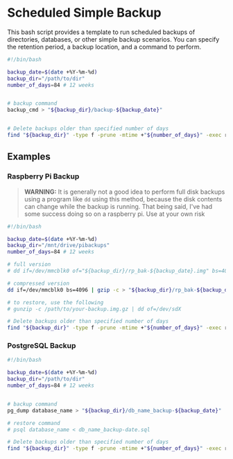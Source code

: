# Scheduled Simple Backup

This bash script provides a template to run scheduled backups of directories, databases, or other simple backup scenarios. You can specify the retention period, a backup location, and a command to perform.

```bash
#!/bin/bash

backup_date=$(date +%Y-%m-%d)
backup_dir="/path/to/dir"
number_of_days=84 # 12 weeks


# backup command
backup_cmd > "${backup_dir}/backup-${backup_date}"


# Delete backups older than specified number of days
find "${backup_dir}" -type f -prune -mtime +"${number_of_days}" -exec rm -f {} \;
```

## Examples

### Raspberry Pi Backup

> **WARNING:** It is generally not a good idea to perform full disk backups using a program like `dd` using this method, because the disk contents can change while the backup is running. That being said, I've had some success doing so on a raspberry pi. Use at your own risk

```bash
#!/bin/bash

backup_date=$(date +%Y-%m-%d)
backup_dir="/mnt/drive/pibackups"
number_of_days=84 # 12 weeks

# full version
# dd if=/dev/mmcblk0 of="${backup_dir}/rp_bak-${backup_date}.img" bs=4096

# compressed version
dd if=/dev/mmcblk0 bs=4096 | gzip -c > "${backup_dir}/rp_bak-${backup_date}.img.gz"

# to restore, use the following
# gunzip -c /path/to/your-backup.img.gz | dd of=/dev/sdX

# Delete backups older than specified number of days
find "${backup_dir}" -type f -prune -mtime +"${number_of_days}" -exec rm -f {} \;
```

### PostgreSQL Backup

```bash
#!/bin/bash

backup_date=$(date +%Y-%m-%d)
backup_dir="/path/to/dir"
number_of_days=84 # 12 weeks


# backup command
pg_dump database_name > "${backup_dir}/db_name_backup-${backup_date}"

# restore command
# psql database_name < db_name_backup-date.sql

# Delete backups older than specified number of days
find "${backup_dir}" -type f -prune -mtime +"${number_of_days}" -exec rm -f {} \;
```
